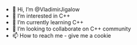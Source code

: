 - 👋 Hi, I’m @VladimirJigalow
- 👀 I’m interested in C++
- 🌱 I’m currently learning C++
- 💞️ I’m looking to collaborate on C++ community
- 📫 How to reach me - give me a cookie 

<!---
VladimirJigalow/VladimirJigalow is a ✨ special ✨ repository because its `README.md` (this file) appears on your GitHub profile.
You can click the Preview link to take a look at your changes.
--->
